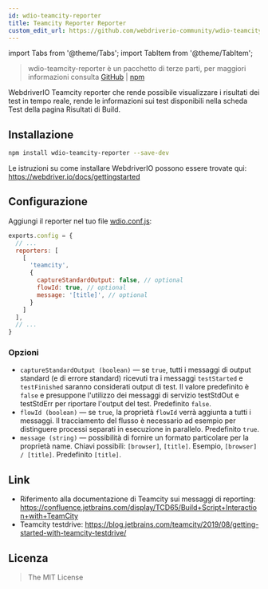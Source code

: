```yaml
---
id: wdio-teamcity-reporter
title: Teamcity Reporter Reporter
custom_edit_url: https://github.com/webdriverio-community/wdio-teamcity-reporter/edit/main/README.md
---
```


import Tabs from '@theme/Tabs';
import TabItem from '@theme/TabItem';

> wdio-teamcity-reporter è un pacchetto di terze parti, per maggiori informazioni consulta [GitHub](https://github.com/webdriverio-community/wdio-teamcity-reporter) | [npm](https://www.npmjs.com/package/wdio-teamcity-reporter)

WebdriverIO Teamcity reporter che rende possibile visualizzare i risultati dei test in tempo reale, rende le informazioni sui test disponibili nella scheda Test della pagina Risultati di Build.


## Installazione

```bash
npm install wdio-teamcity-reporter --save-dev
```

Le istruzioni su come installare WebdriverIO possono essere trovate qui: https://webdriver.io/docs/gettingstarted


## Configurazione

Aggiungi il reporter nel tuo file [wdio.conf.js](http://webdriver.io/guide/testrunner/configurationfile.html):

```javascript
exports.config = {
  // ...
  reporters: [
    [
      'teamcity',
      {
        captureStandardOutput: false, // optional
        flowId: true, // optional
        message: '[title]', // optional
      }
    ]
  ],
  // ...
}
```

### Opzioni

- `captureStandardOutput (boolean)` — se `true`, tutti i messaggi di output standard (e di errore standard) ricevuti tra i messaggi `testStarted` e `testFinished` saranno considerati output di test. Il valore predefinito è `false` e presuppone l'utilizzo dei messaggi di servizio testStdOut e testStdErr per riportare l'output del test. Predefinito `false`.
- `flowId (boolean)` — se `true`, la proprietà `flowId` verrà aggiunta a tutti i messaggi. Il tracciamento del flusso è necessario ad esempio per distinguere processi separati in esecuzione in parallelo. Predefinito `true`.
- `message (string)` — possibilità di fornire un formato particolare per la proprietà name. Chiavi possibili: `[browser]`, `[title]`. Esempio, `[browser] / [title]`. Predefinito `[title]`.


## Link

- Riferimento alla documentazione di Teamcity sui messaggi di reporting: https://confluence.jetbrains.com/display/TCD65/Build+Script+Interaction+with+TeamCity
- Teamcity testdrive: https://blog.jetbrains.com/teamcity/2019/08/getting-started-with-teamcity-testdrive/


## Licenza

> The MIT License